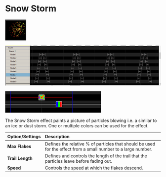 # Snow Storm

![Icon](../../.gitbook/assets/image%20%28128%29.png)

![Sequencer Grid](../../.gitbook/assets/image%20%28774%29.png)

![](../../.gitbook/assets/image%20%28392%29.png)

The Snow Storm effect paints a picture of particles blowing i.e. a similar to an ice or dust storm.  One or multiple colors can be used for the effect.

| Option/Settings | Description |
| :--- | :--- |
| **Max Flakes** | Defines the relative % of particles that should be used for the effect from a small number to a large number. |
| **Trail Length** | Defines and controls the length of the trail that the particles leave before fading out. |
| **Speed** | Controls the speed at which the flakes descend. |

